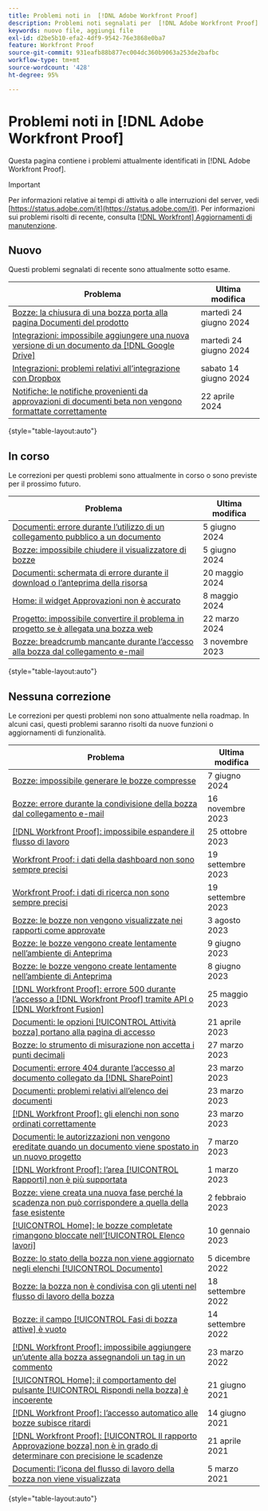 ```yaml
---
title: Problemi noti in  [!DNL Adobe Workfront Proof]
description: Problemi noti segnalati per  [!DNL Adobe Workfront Proof]
keywords: nuovo file, aggiungi file
exl-id: d2be5b10-efa2-4df9-9542-76e3868e0ba7
feature: Workfront Proof
source-git-commit: 931eafb88b877ec004dc360b9063a253de2bafbc
workflow-type: tm+mt
source-wordcount: '428'
ht-degree: 95%

---
```


# Problemi noti in [!DNL Adobe Workfront Proof]

Questa pagina contiene i problemi attualmente identificati in [!DNL Adobe Workfront Proof].

>[!IMPORTANT]
>
>Per informazioni relative ai tempi di attività o alle interruzioni del server, vedi [https://status.adobe.com/it](https://status.adobe.com/it). Per informazioni sui problemi risolti di recente, consulta [[!DNL Workfront] Aggiornamenti di manutenzione](../maintenance/current-updates.md).

## Nuovo

Questi problemi segnalati di recente sono attualmente sotto esame.

| **Problema** | **Ultima modifica** |
| -----------------------------------------------------------------| ----------------- |
| [Bozze: la chiusura di una bozza porta alla pagina Documenti del prodotto](known-issues-workfront/wf-proofs-closing-leads-to-project-docs.md) | martedì 24 giugno 2024 |
| [Integrazioni: impossibile aggiungere una nuova versione di un documento da [!DNL Google Drive]](known-issues-workfront/wf-integrations-cannot-create-version-from-google-drive.md) | martedì 24 giugno 2024 |
| [Integrazioni: problemi relativi all’integrazione con Dropbox](known-issues-workfront/wf-integrations-issues-with-dropbox.md) | sabato 14 giugno 2024 |
| [Notifiche: le notifiche provenienti da approvazioni di documenti beta non vengono formattate correttamente](known-issues-workfront/wf-notifications-document-beta-emails-not-formatted.md) | 22 aprile 2024 |

{style="table-layout:auto"}

## In corso

Le correzioni per questi problemi sono attualmente in corso o sono previste per il prossimo futuro.

| **Problema** | **Ultima modifica** |
| -----------------------------------------------------------------| ----------------- |
| [Documenti: errore durante l’utilizzo di un collegamento pubblico a un documento](known-issues-workfront/wf-documents-public-link-not-working.md) | 5 giugno 2024 |
| [Bozze: impossibile chiudere il visualizzatore di bozze](known-issues-workfront/wf-proofs-cannot-close-proof-viewer.md) | 5 giugno 2024 |
| [Documenti: schermata di errore durante il download o l’anteprima della risorsa](known-issues-workfront/wf-documents-error-screen-when-download-or-preview.md) | 20 maggio 2024 |
| [Home: il widget Approvazioni non è accurato](known-issues-workfront/wf-home-approvals-widget-not-up-to-date.md) | 8 maggio 2024 |
| [Progetto: impossibile convertire il problema in progetto se è allegata una bozza web](known-issues-workfront/wf-project-conversion-fails-if-document-linked.md) | 22 marzo 2024 |
| [Bozze: breadcrumb mancante durante l’accesso alla bozza dal collegamento e-mail](known-issues-workfront/wf-proofs-breadcrumb-missing.md) | 3 novembre 2023 |

{style="table-layout:auto"}

## Nessuna correzione

Le correzioni per questi problemi non sono attualmente nella roadmap. In alcuni casi, questi problemi saranno risolti da nuove funzioni o aggiornamenti di funzionalità.

| **Problema** | **Ultima modifica** |
| -----------------------------------------------------------------| ----------------- |
| [Bozze: impossibile generare le bozze compresse](known-issues-workfront/wf-proofs-zipped-proofs-fail.md) | 7 giugno 2024 |
| [Bozze: errore durante la condivisione della bozza dal collegamento e-mail](known-issues-workfront/inactive/wf-proofs-error-when-sharing-proof-from-email.md) | 16 novembre 2023 |
| [[!DNL Workfront Proof]: impossibile espandere il flusso di lavoro](known-issues-workfront-proof/proof-cannot-view-workflow.md) | 25 ottobre 2023 |
| [Workfront Proof: i dati della dashboard non sono sempre precisi](known-issues-workfront-proof/proof-dashboard-data-may-not-be-accurate.md) | 19 settembre 2023 |
| [Workfront Proof: i dati di ricerca non sono sempre precisi](known-issues-workfront-proof/proof-search-data-not-may-not-be-accurate.md) | 19 settembre 2023 |
| [Bozze: le bozze non vengono visualizzate nei rapporti come approvate](known-issues-workfront/inactive/wf-proofs-not-showing-approved-in-report.md) | 3 agosto 2023 |
| [Bozze: le bozze vengono create lentamente nell’ambiente di Anteprima](known-issues-workfront-proof/proof-dependency-rules-multichoice.md) | 9 giugno 2023 |
| [Bozze: le bozze vengono create lentamente nell’ambiente di Anteprima](known-issues-workfront/inactive/wf-proofs-in-preview-created-slowly.md) | 8 giugno 2023 |
| [[!DNL Workfront Proof]: errore 500 durante l’accesso a  [!DNL Workfront Proof]  tramite API o  [!DNL Workfront Fusion]](known-issues-workfront-proof/proof-500-error-getallproofs.md) | 25 maggio 2023 |
| [Documenti: le opzioni [!UICONTROL Attività bozza] portano alla pagina di accesso](known-issues-workfront/inactive/wf-documents-taken-to-login-screen.md) | 21 aprile 2023 |
| [Bozze: lo strumento di misurazione non accetta i punti decimali](known-issues-workfront/inactive/wf-proofs-measure-not-not-accepting-decimals.md) | 27 marzo 2023 |
| [Documenti: errore 404 durante l’accesso al documento collegato da [!DNL SharePoint]](known-issues-workfront/inactive/wf-documents-404-when-accessing-document-in-sharepoint.md) | 23 marzo 2023 |
| [Documenti: problemi relativi all’elenco dei documenti](known-issues-workfront/inactive/wf-documents-list-missing-elements.md) | 23 marzo 2023 |
| [[!DNL Workfront Proof]: gli elenchi non sono ordinati correttamente](known-issues-workfront-proof/proof-lists-not-sorted-correctly.md) | 23 marzo 2023 |
| [Documenti: le autorizzazioni non vengono ereditate quando un documento viene spostato in un nuovo progetto](known-issues-workfront/inactive/wf-documents-permissions-not-interited-when-moved.md) | 7 marzo 2023 |
| [[!DNL Workfront Proof]: l’area [!UICONTROL Rapporti] non è più supportata](known-issues-workfront-proof/proof-reports-analytics-not-working.md) | 1 marzo 2023 |
| [Bozze: viene creata una nuova fase perché la scadenza non può corrispondere a quella della fase esistente](known-issues-workfront-proof/proof-new-stage-created.md) | 2 febbraio 2023 |
| [[!UICONTROL Home]: le bozze completate rimangono bloccate nell’[!UICONTROL Elenco lavori]](known-issues-workfront-proof/completed-proofs-stuck-in-the-work-list.md) | 10 gennaio 2023 |
| [Bozze: lo stato della bozza non viene aggiornato negli elenchi [!UICONTROL Documento] ](known-issues-workfront/inactive/wf-documents-status-not-updating-in-document-list.md) | 5 dicembre 2022 |
| [Bozze: la bozza non è condivisa con gli utenti nel flusso di lavoro della bozza](known-issues-workfront-proof/proof-user-in-stage-does-not-get-access.md) | 18 settembre 2022 |
| [Bozze: il campo [!UICONTROL Fasi di bozza attive] è vuoto](known-issues-workfront/inactive/wf-documents-stages-do-not-populate-on-proof.md) | 14 settembre 2022 |
| [[!DNL Workfront Proof]: impossibile aggiungere un’utente alla bozza assegnandoli un tag in un commento](known-issues-workfront-proof/cannot-add-user-to-proof.md) | 23 marzo 2022 |
| [[!UICONTROL Home]: il comportamento del pulsante [!UICONTROL Rispondi nella bozza] è incoerente](known-issues-workfront-proof/reply-in-proof-button-behavior-is-inconsistent.md) | 21 giugno 2021 |
| [[!DNL Workfront Proof]: l’accesso automatico alle bozze subisce ritardi](known-issues-workfront-proof/automatic-access-to-proofs-are-delayed.md) | 14 giugno 2021 |
| [[!DNL Workfront Proof]: [!UICONTROL Il rapporto Approvazione bozza] non è in grado di determinare con precisione le scadenze](known-issues-workfront-proof/proof-approval-report-cant-accurately-determine-deadlines.md) | 21 aprile 2021 |
| [Documenti: l’icona del flusso di lavoro della bozza non viene visualizzata](known-issues-workfront-proof/proof-workflow-icon-is-not-displaying.md) | 5 marzo 2021 |

{style="table-layout:auto"}

